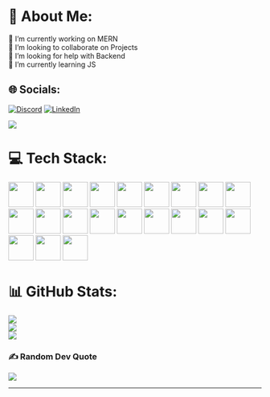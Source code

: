 # 💫 About Me:
🔭 I’m currently working on MERN<br>👯 I’m looking to collaborate on Projects<br>🤝 I’m looking for help with Backend<br>🌱 I’m currently learning JS<br>


## 🌐 Socials:
[![Discord](https://img.shields.io/badge/Discord-%237289DA.svg?logo=discord&logoColor=white)](https://discord.gg/serenity0497) [![LinkedIn](https://img.shields.io/badge/LinkedIn-%230077B5.svg?logo=linkedin&logoColor=white)](https://linkedin.com/in/gaurav-debnath-716989272/) 

[![](https://visitcount.itsvg.in/api?id=L3NNX&icon=10&color=0)](https://visitcount.itsvg.in)

# 💻 Tech Stack:
<a href="#"><img src="https://img.shields.io/badge/-%2300599C.svg?style=flat&logo=c&logoColor=white&labelColor=blue&logoWidth=50" height="50px"></a>
<a href="#"><img src="https://img.shields.io/badge/-%23E34F26.svg?style=flat&logo=html5&logoColor=white&logoWidth=50" height="50px"></a>
<a href="#"><img src="https://img.shields.io/badge/-%23323330.svg?style=flat&logo=javascript&logoColor=%23F7DF1E&logoWidth=50" height="50px"></a>
<a href="#"><img src="https://img.shields.io/badge/-%23000000.svg?style=flat&logo=vercel&logoColor=white&logoWidth=50" height="50px"></a>
<a href="#"><img src="https://img.shields.io/badge/-%238511FA.svg?style=flat&logo=bootstrap&logoColor=white&logoWidth=50" height="50px"></a>
<a href="#"><img src="https://img.shields.io/badge/-%23404d59.svg?style=flat&logo=express&logoColor=%2361DAFB&logoWidth=50" height="50px"></a>
<a href="#"><img src="https://img.shields.io/badge/-%230081CB.svg?style=flat&logo=mui&logoColor=white&logoWidth=50" height="50px"></a>
<a href="#"><img src="https://img.shields.io/badge/-%23CB3837.svg?style=flat&logo=npm&logoColor=white&logoWidth=50" height="50px"></a>
<a href="#"><img src="https://img.shields.io/badge/-%2320232a.svg?style=flat&logo=react&logoColor=%2361DAFB&logoWidth=50" height="50px"></a>
<a href="#"><img src="https://img.shields.io/badge/-%23646CFF.svg?style=flat&logo=vite&logoColor=white&logoWidth=50" height="50px"></a>
<a href="#"><img src="https://img.shields.io/badge/-6DA55F?style=flat&logo=node.js&logoColor=white&logoWidth=50" height="50px"></a>
<a href="#"><img src="https://img.shields.io/badge/-38B2AC.svg?style=flat&logo=tailwind-css&logoColor=white&logoWidth=50" height="50px"></a>
<a href="#"><img src="https://img.shields.io/badge/-%234ea94b.svg?style=flat&logo=mongodb&logoColor=white&logoWidth=50" height="50px"></a>
<a href="#"><img src="https://img.shields.io/badge/-4479A1.svg?style=flat&logo=mysql&logoColor=white&logoWidth=50" height="50px"></a>
<a href="#"><img src="https://img.shields.io/badge/-F05033.svg?style=flat&logo=git&logoColor=white&logoWidth=50" height="50px"></a>
<a href="#"><img src="https://img.shields.io/badge/-%23121011.svg?style=flat&logo=github&logoColor=white&logoWidth=50" height="50px"></a>
<a href="#"><img src="https://img.shields.io/badge/-161618.svg?style=flat&logo=radix-ui&logoColor=white&logoWidth=50" height="50px"></a>
<a href="#"><img src="https://img.shields.io/badge/-EC5990.svg?style=flat&logo=reacthookform&logoColor=white&logoWidth=50" height="50px"></a>
<a href="#"><img src="https://img.shields.io/badge/-FF4154?style=flat&logo=react%20query&logoColor=white&logoWidth=50" height="50px"></a>
<a href="#"><img src="https://img.shields.io/badge/-4a4a4a.svg?style=flat&logo=pnpm&logoColor=f69220&logoWidth=50" height="50px"></a>
<a href="#"><img src="https://img.shields.io/badge/-%23B4CA65.svg?style=flat&logo=ejs&logoColor=black&logoWidth=50" height="50px"></a>



# 📊 GitHub Stats:
![](https://github-readme-stats.vercel.app/api?username=L3NNX&theme=transparent&hide_border=true&include_all_commits=true&count_private=true)<br/>
![](https://github-readme-streak-stats.herokuapp.com/?user=L3NNX&theme=transparent&hide_border=true)<br/>
![](https://github-readme-stats.vercel.app/api/top-langs/?username=L3NNX&theme=transparent&hide_border=true&include_all_commits=true&count_private=true&layout=compact)


### ✍️ Random Dev Quote
![](https://quotes-github-readme.vercel.app/api?type=vetical&theme=tokyonight)

---

